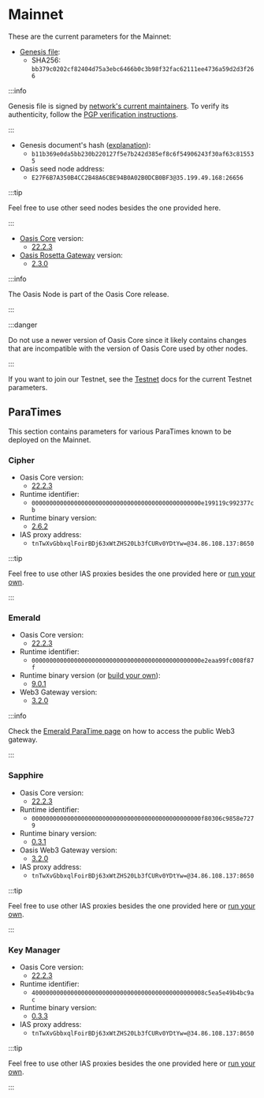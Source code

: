 # Mainnet

These are the current parameters for the Mainnet:

* [Genesis file](https://github.com/oasisprotocol/mainnet-artifacts/releases/download/2022-04-11/genesis.json):
  * SHA256: `bb379c0202cf82404d75a3ebc6466b0c3b98f32fac62111ee4736a59d2d3f266`

:::info

Genesis file is signed by [network's current maintainers](https://github.com/oasisprotocol/mainnet-artifacts/blob/master/README.md#pgp-keys-of-current-maintainers). To verify its authenticity, follow the [PGP verification instructions](https://github.com/oasisprotocol/mainnet-artifacts/blob/master/README.md#verifying-genesis-file-signatures).

:::

* Genesis document's hash ([explanation](../genesis-doc.md#genesis-file-vs-genesis-document)):
  * `b11b369e0da5bb230b220127f5e7b242d385ef8c6f54906243f30af63c815535`
* Oasis seed node address:
  * `E27F6B7A350B4CC2B48A6CBE94B0A02B0DCB0BF3@35.199.49.168:26656`

:::tip

Feel free to use other seed nodes besides the one provided here.

:::

* [Oasis Core](https://github.com/oasisprotocol/oasis-core) version:
  * [22.2.3](https://github.com/oasisprotocol/oasis-core/releases/tag/v22.2.3)
* [Oasis Rosetta Gateway](https://github.com/oasisprotocol/oasis-rosetta-gateway) version:
  * [2.3.0](https://github.com/oasisprotocol/oasis-rosetta-gateway/releases/tag/v2.3.0)

:::info

The Oasis Node is part of the Oasis Core release.

:::

:::danger

Do not use a newer version of Oasis Core since it likely contains changes that are incompatible with the version of Oasis Core used by other nodes.

:::

If you want to join our Testnet, see the [Testnet](../testnet/README.md) docs for the current Testnet parameters.

## ParaTimes

This section contains parameters for various ParaTimes known to be deployed on the Mainnet.

### Cipher

* Oasis Core version:
  * [22.2.3](https://github.com/oasisprotocol/oasis-core/releases/tag/v22.2.3)
* Runtime identifier:
  * `000000000000000000000000000000000000000000000000e199119c992377cb`
* Runtime binary version:
  * [2.6.2](https://github.com/oasisprotocol/cipher-paratime/releases/tag/v2.6.2)
* IAS proxy address:
  * `tnTwXvGbbxqlFoirBDj63xWtZHS20Lb3fCURv0YDtYw=@34.86.108.137:8650`

:::tip

Feel free to use other IAS proxies besides the one provided here or [run your own](../../node/run-your-node/ias-proxy.md).

:::

### Emerald

* Oasis Core version:
  * [22.2.3](https://github.com/oasisprotocol/oasis-core/releases/tag/v22.2.3)
* Runtime identifier:
  * `000000000000000000000000000000000000000000000000e2eaa99fc008f87f`
* Runtime binary version (or [build your own](https://github.com/oasisprotocol/emerald-paratime/tree/v9.0.1#building)):
  * [9.0.1](https://github.com/oasisprotocol/emerald-paratime/releases/tag/v9.0.1)
* Web3 Gateway version:
  * [3.2.0](https://github.com/oasisprotocol/oasis-web3-gateway/releases/tag/v3.2.0)

:::info

Check the [Emerald ParaTime page](/dapp/emerald/#web3-gateway) on how to access the public Web3 gateway.

:::

### Sapphire

* Oasis Core version:
  * [22.2.3](https://github.com/oasisprotocol/oasis-core/releases/tag/v22.2.3)
* Runtime identifier:
  * `000000000000000000000000000000000000000000000000f80306c9858e7279`
* Runtime binary version:
  * [0.3.1](https://github.com/oasisprotocol/sapphire-paratime/releases/tag/v0.3.1)
* Oasis Web3 Gateway version:
  * [3.2.0](https://github.com/oasisprotocol/oasis-web3-gateway/releases/tag/v3.2.0)
* IAS proxy address:
  * `tnTwXvGbbxqlFoirBDj63xWtZHS20Lb3fCURv0YDtYw=@34.86.108.137:8650`

:::tip

Feel free to use other IAS proxies besides the one provided here or [run your own](../../node/run-your-node/ias-proxy.md).

:::

### Key Manager

* Oasis Core version:
  * [22.2.3](https://github.com/oasisprotocol/oasis-core/releases/tag/v22.2.3)
* Runtime identifier:
  * `4000000000000000000000000000000000000000000000008c5ea5e49b4bc9ac`
* Runtime binary version:
  * [0.3.3](https://github.com/oasisprotocol/keymanager-paratime/releases/tag/v0.3.3)
* IAS proxy address:
  * `tnTwXvGbbxqlFoirBDj63xWtZHS20Lb3fCURv0YDtYw=@34.86.108.137:8650`

:::tip

Feel free to use other IAS proxies besides the one provided here or [run your own](../../node/run-your-node/ias-proxy.md).

:::
